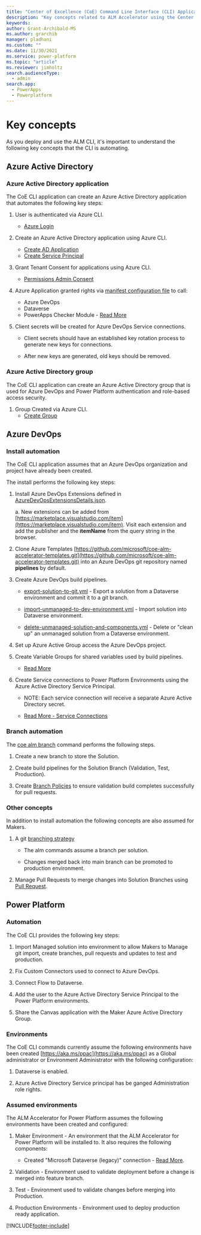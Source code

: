 ```yaml
---
title: "Center of Excellence (CoE) Command Line Interface (CLI) Application Lifecycle Management (ALM) Accelerator key concepts"
description: "Key concepts related to ALM Accelerator using the Center of Excellence (CoE) Command Line Interface (CLI)"
keywords: 
author: Grant-Archibald-MS
ms.author: grarchib
manager: pladhani
ms.custom: ""
ms.date: 11/30/2021
ms.service: power-platform
ms.topic: "article"
ms.reviewer: jimholtz
search.audienceType: 
  - admin
search.app: 
  - PowerApps
  - Powerplatform
---
```



# Key concepts

As you deploy and use the ALM CLI, it's important to understand the following key concepts that the CLI is automating.

## Azure Active Directory

### Azure Active Directory application

The CoE CLI application can create an Azure Active Directory application that automates the following key steps:

1. User is authenticated via Azure CLI.
   - [Azure Login](/cli/azure/reference-index?#az_login)

1. Create an Azure Active Directory application using Azure CLI.
   - [Create AD Application](/cli/azure/ad/app?#az_ad_app_create)
   - [Create Service Principal](/cli/azure/ad/sp?#az_ad_sp_create)

1. Grant Tenant Consent for applications using Azure CLI.
   - [Permissions Admin Consent](/cli/azure/ad/app/permission?#az_ad_app_permission_admin_consent)

1. Azure Application granted rights via [manifest configuration file](https://github.com/microsoft/coe-starter-kit/blob/main/coe-cli/config/manifest.json) to call:
   - Azure DevOps
   - Dataverse
   - PowerApps Checker Module - [Read More](/powershell/powerapps/get-started-powerapps-checker)

1. Client secrets will be created for Azure DevOps Service connections.

   - Client secrets should have an established key rotation process to generate new keys for connections.

   - After new keys are generated, old keys should be removed.

### Azure Active Directory group

The CoE CLI application can create an Azure Active Directory group that is used for Azure DevOps and Power Platform authentication and role-based access security.

1. Group Created via Azure CLI.
   - [Create Group](/cli/azure/ad/group?#az_ad_group_create)

## Azure DevOps

### Install automation

The CoE CLI application assumes that an Azure DevOps organization and project have already been created.

The install performs the following key steps:

1. Install Azure DevOps Extensions defined in [AzureDevOpsExtensionsDetails.json](https://github.com/microsoft/coe-starter-kit/blob/main/coe-cli/config/AzureDevOpsExtensionsDetails.json).

   a. New extensions can be added from [https://marketplace.visualstudio.com/item](https://marketplace.visualstudio.com/item). Visit each extension and add the publisher and the **itemName** from the query string in the browser.

1. Clone Azure Templates [https://github.com/microsoft/coe-alm-accelerator-templates.git](https://github.com/microsoft/coe-alm-accelerator-templates.git) into an Azure DevOps git repository named **pipelines** by default.

1. Create Azure DevOps build pipelines.
  
   - [export-solution-to-git.yml](https://github.com/microsoft/coe-alm-accelerator-templates/blob/main/Pipelines/export-solution-to-git.yml) - Export a solution from a Dataverse environment and commit it to a git branch.

   - [import-unmanaged-to-dev-environment.yml](https://github.com/microsoft/coe-alm-accelerator-templates/blob/main/Pipelines/import-unmanaged-to-dev-environment.yml) - Import solution into Dataverse environment.

   - [delete-unmanaged-solution-and-components.yml](https://github.com/microsoft/coe-alm-accelerator-templates/blob/main/Pipelines/delete-unmanaged-solution-and-components.yml) - Delete or "clean up" an unmanaged solution from a Dataverse environment.

1. Set up Azure Active Group access the Azure DevOps project.

1. Create Variable Groups for shared variables used by build pipelines.

   - [Read More](/azure/devops/pipelines/library/variable-groups)

1. Create Service connections to Power Platform Environments using the Azure Active Directory Service Principal.

   - NOTE: Each service connection will receive a separate Azure Active Directory secret.

   - [Read More - Service Connections](/azure/devops/pipelines/library/service-endpoints)

### Branch automation

The [coe alm branch](./maker-setup.md#maker-create-solution) command performs the following steps.

1. Create a new branch to store the Solution.

1. Create build pipelines for the Solution Branch (Validation, Test, Production).

1. Create [Branch Policies](/azure/devops/repos/git/branch-policies-overview) to ensure validation build completes successfully for pull requests.

### Other concepts

In addition to install automation the following concepts are also assumed for Makers.

1. A git [branching strategy](./branching-and-merging.md)

   - The alm commands assume a branch per solution.

   - Changes merged back into main branch can be promoted to production environment.

1. Manage Pull Requests to merge changes into Solution Branches using [Pull Request](/azure/devops/repos/git/pull-requests).

## Power Platform

### Automation

The CoE CLI provides the following key steps:

1. Import Managed solution into environment to allow Makers to Manage git import, create branches, pull requests and updates to test and production.

1. Fix Custom Connectors used to connect to Azure DevOps.

1. Connect Flow to Dataverse.

1. Add the user to the Azure Active Directory Service Principal to the Power Platform environments.

1. Share the Canvas application with the Maker Azure Active Directory Group.

### Environments

The CoE CLI commands currently assume the following environments have been created [https://aka.ms/ppac](https://aka.ms/ppac) as a Global administrator or Environment Administrator with the following configuration:

1. Dataverse is enabled.

1. Azure Active Directory Service principal has be ganged Administration role rights.

### Assumed environments

The ALM Accelerator for Power Platform assumes the following environments have been created and configured:

1. Maker Environment - An environment that the ALM Accelerator for Power Platform will be installed to. It also requires the following components:

   - Created "Microsoft Dataverse (legacy)" connection - [Read More](./before-you-start.md#maker-environment-dataverse).

1. Validation - Environment used to validate deployment before a change is merged into feature branch.

1. Test - Environment used to validate changes before merging into Production.

1. Production Environments - Environment used to deploy production ready application.

[!INCLUDE[footer-include](../../../../includes/footer-banner.md)]
